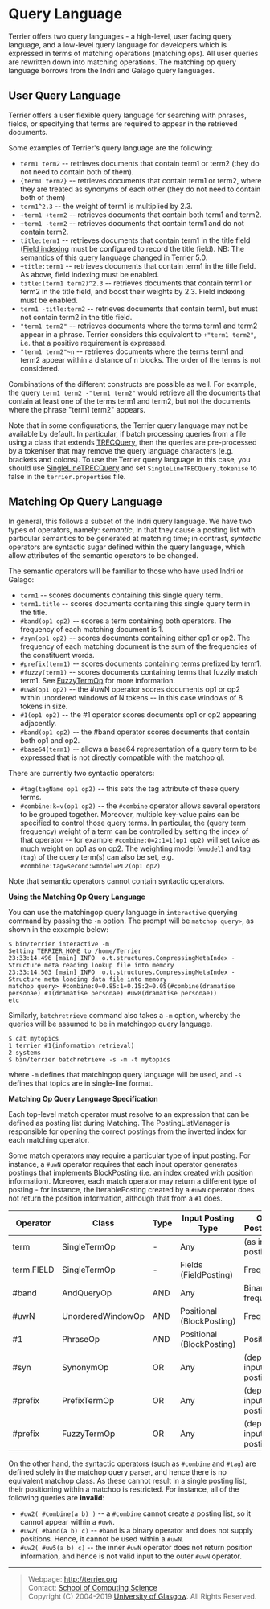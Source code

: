 Query Language
==============

Terrier offers two query languages - a high-level, user facing query language, and a low-level query language for developers which is expressed in terms of matching operations (matching ops). All user queries are rewritten down into matching operations. The matching op query language borrows from the Indri and Galago query languages.

User Query Language
-------------------

Terrier offers a user flexible query language for searching with phrases, fields, or specifying that terms are required to appear in the retrieved documents.

Some examples of Terrier's query language are the following:

 - `term1 term2`  -- retrieves documents that contain term1 or term2 (they do not need to contain both of them).
 - `{term1 term2}` -- retrieves documents that contain term1 or term2, where they are treated as synonyms of each other (they do not need to contain both of them)
 - `term1^2.3` -- the weight of term1 is multiplied by 2.3.
 - `+term1 +term2`  -- retrieves documents that contain both term1 and term2.
 - `+term1 -term2` -- retrieves documents that contain term1 and do not contain term2.
 - `title:term1` -- retrieves documents that contain term1 in the title field ([Field indexing](configure_indexing.html#fields) must be configured to record the title field). NB: The semantics of this query language changed in Terrier 5.0.
 - `+title:term1` -- retrieves documents that contain term1 in the title field. As above, field indexing must be enabled.
 - `title:(term1 term2)^2.3` -- retrieves documents that contain term1 or term2 in the title field, and boost their weights by 2.3. Field indexing must be enabled.
 - `term1 -title:term2` -- retrieves documents that contain term1, but must not contain term2 in the title field.
 - `"term1 term2"` -- retrieves documents where the terms term1 and term2 appear in a phrase. Terrier considers this equivalent to `+"term1 term2"`, i.e. that a positive requirement is expressed.
 - `"term1 term2"~n` -- retrieves documents where the terms term1 and term2 appear within a distance of n blocks. The order of the terms is not considered.

Combinations of the different constructs are possible as well. For example, the query `term1 term2 -"term1 term2"` would retrieve all the documents that contain at least one of the terms term1 and term2, but not the documents where the phrase "term1 term2" appears.

Note that in some configurations, the Terrier query language may not be available by default. In particular, if batch processing queries from a file using a class that extends [TRECQuery](javadoc/org/terrier/applications/batchquerying/TRECQuery.html), then the queries are pre-processed by a tokeniser that may remove the query language characters (e.g. brackets and colons). To use the Terrier query language in this case, you should use [SingleLineTRECQuery](javadoc/org/terrier/applications/batchquerying/SingleLineTRECQuery.html) and set `SingleLineTRECQuery.tokenise` to false in the `terrier.properties` file.

Matching Op Query Language
--------------------------
In general, this follows a subset of the Indri query language. We have two types of operators, namely: *semantic*, in that they cause a posting list with particular semantics to be generated at matching time; in contrast, *syntactic* operators are syntactic sugar defined within the query language, which allow attributes of the semantic operators to be changed.

The semantic operators will be familiar to those who have used Indri or Galago:

 - `term1` -- scores documents containing this single query term.
 - `term1.title` -- scores documents containing this single query term in the title.
 - `#band(op1 op2)` -- scores a term containing both operators. The frequency of each matching document is 1.
 - `#syn(op1 op2)` -- scores documents containing either op1 or op2. The frequency of each matching document is the sum of the frequencies of the constituent words.
 - `#prefix(term1)` -- scores documents containing terms prefixed by term1.
 - `#fuzzy(term1)` -- scores documents containing terms that fuzzily match term1. See [FuzzyTermOp](javadoc/org/terrier/matching/matchops/FuzzyTermOp.html) for more information.
 - `#uw8(op1 op2)` -- the #uwN operator scores documents op1 or op2 within unordered windows of N tokens -- in this case windows of 8 tokens in size.
 - `#1(op1 op2)` -- the #1 operator scores documents op1 or op2 appearing adjacently.
 - `#band(op1 op2)` -- the #band operator scores documents that contain both op1 and op2. 
 - `#base64(term1)` -- allows a base64 representation of a query term to be expressed that is not directly compatible with the matchop ql.

There are currently two syntactic operators:

 - `#tag(tagName op1 op2)` -- this sets the tag attribute of these query terms.
 - `#combine:k=v(op1 op2)` -- the `#combine` operator allows several operators to be grouped together. Moreover, multiple key-value pairs can be specified to control those query terms. In particular, the (query term frequency) weight of a term can be controlled by setting the index of that operator -- for example `#combine:0=2:1=1(op1 op2)` will set twice as much weight on op1 as on op2. The weighting model (`wmodel`) and tag (`tag`) of the query term(s) can also be set, e.g. `#combine:tag=second:wmodel=PL2(op1 op2)`


Note that semantic operators cannot contain syntactic operators.
 
**Using the Matching Op Query Language**

You can use the matchingop query language in `interactive` querying command by passing the `-m` option. The prompt will be `matchop query>`, as shown in the exxample below:

```
$ bin/terrier interactive -m
Setting TERRIER_HOME to /home/Terrier
23:33:14.496 [main] INFO  o.t.structures.CompressingMetaIndex - Structure meta reading lookup file into memory
23:33:14.503 [main] INFO  o.t.structures.CompressingMetaIndex - Structure meta loading data file into memory
matchop query> #combine:0=0.85:1=0.15:2=0.05(#combine(dramatise personae) #1(dramatise personae) #uw8(dramatise personae))
etc
```

Similarly, `batchretrieve` command also takes a `-m` option, whereby the queries will be assumed to be in matchingop query language. 
```
$ cat mytopics
1 terrier #1(information retrieval)
2 systems
$ bin/terrier batchretrieve -s -m -t mytopics
```
where `-m` defines that matchingop query language will be used, and `-s` defines that topics are in single-line format.

**Matching Op Query Language Specification**

Each top-level match operator must resolve to an expression that can be defined as posting list during Matching. The PostingListManager is responsible for opening the correct postings from the inverted index for each matching operator.

Some match operators may require a particular type of input posting. For instance, a `#uwN` operator requires that each input operator generates postings that implements BlockPosting (i.e. an index created with position information). Moreover, each match operator may return a different type of posting - for instance, the IterablePosting created by a `#uwN` operator does not return the position information, although that from a `#1` does.

|Operator|Class|Type|Input Posting Type|Output Posting Type|
|------|-------|----|-------|-----|
| term | SingleTermOp | - | Any | (as input postings) |
| term.FIELD | SingleTermOp | - | Fields (FieldPosting) | Frequency |
| #band| AndQueryOp | AND | Any | Binary (i.e. frequency=1) |
| #uwN | UnorderedWindowOp | AND | Positional (BlockPosting) | Frequency |
| #1   | PhraseOp | AND | Positional (BlockPosting) | Positions |
| #syn | SynonymOp | OR | Any | (depends on input postings) |
| #prefix | PrefixTermOp | OR | Any | (depends on input postings) |
| #prefix | FuzzyTermOp | OR | Any | (depends on input postings) |

On the other hand, the syntactic operators (such as `#combine` and `#tag`)  are defined solely in the matchop query parser, and hence there is no equivalent matchop class. As these cannot result in a single posting list, their positioning within a matchop is restricted. For instance, all of the following queries are **invalid**:

 - `#uw2( #combine(a b) )` -- a `#combine` cannot create a posting list, so it cannot appear within a `#uwN`.
 - `#uw2( #band(a b) c)` -- `#band` is a binary operator and does not supply positions. Hence, it cannot be used within a `#uwN`.
 - `#uw2( #uw5(a b) c)` -- the inner `#uwN` operator does not return position information, and hence is not valid input to the outer `#uwN` operator.


------------------
> Webpage: <http://terrier.org>  
> Contact: [School of Computing Science](http://www.dcs.gla.ac.uk/)  
> Copyright (C) 2004-2019 [University of Glasgow](http://www.gla.ac.uk/). All Rights Reserved.
